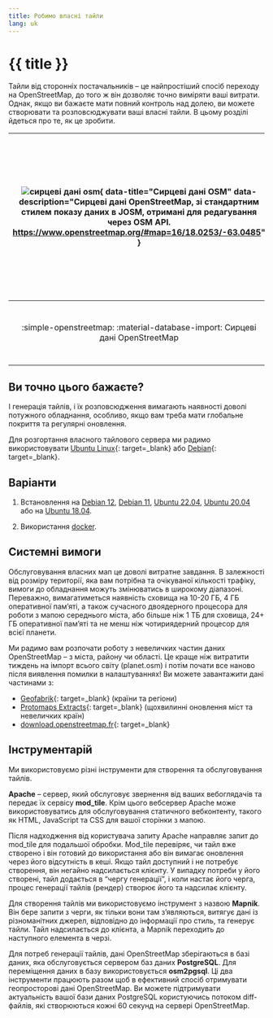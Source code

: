 ```yaml
---
title: Робимо власні тайли
lang: uk
---
```


# {{ title }}

Тайли від сторонніх постачальників&nbsp;– це найпростіший спосіб переходу на OpenStreetMap, до того ж він дозволяє точно виміряти ваші витрати. Однак, якщо ви бажаєте мати повний контроль над долею, ви можете створювати та розповсюджувати ваші власні тайли. В цьому розділі йдеться про те, як це зробити.

![сирцеві дані osm](/assets/img/raw-osm-data.png){ data-title="Сирцеві дані OSM" data-description="Сирцеві дані OpenStreetMap, зі стандартним стилем показу даних в JOSM, отримані для редагування через OSM API. https://www.openstreetmap.org/#map=16/18.0253/-63.0485" } | ![тайловий сервер](/assets/img/vector_tiles_pyramid_structure_window.png){ data-title="Піраміда тайлів мапи" data-description="Кожен рівень масштабування розбивається на маленькі шматки, які називаються тайлами. Зазвичай, розмір одного тайлу – 256×256 пікселів." } | ![використання мап](/assets/img/map-usage.png){ data-title="Тайли зібрані в мапу на вашому вебсайті" data-description="Тайли, створені вашим тайловим сервером, потім показуються у вигляді цільної мапи в оглядачі клієнта чи в іншому застосунку." }
:--:|:--:|:--:
:simple-openstreetmap: :material-database-import: Сирцеві дані OpenStreetMap | :material-server: :material-checkerboard-plus: Ваш власний тайловий сервер | :fontawesome-solid-users: :octicons-browser-16: Відвідувачі переглядають мапу на вашому вебсайті

## Ви точно цього бажаєте?

І генерація тайлів, і їх розповсюдження вимагають наявності доволі потужного обладнання, особливо, якщо вам треба мати глобальне покриття та регулярні оновлення.

Для розгортання власного тайлового сервера ми радимо використовувати [Ubuntu Linux](https://ubuntu.com/){: target=_blank} або [Debian](https://www.debian.org/releases/){: target=_blank}.

## Варіанти

1. Встановлення на [Debian 12](manually-building-a-tile-server-debian-12.md), [Debian 11](manually-building-a-tile-server-debian-11.md), [Ubuntu 22.04](manually-building-a-tile-server-ubuntu-22-04-lts.md), [Ubuntu 20.04](manually-building-a-tile-server-ubuntu-20-04-lts.md) або на [Ubuntu 18.04](manually-building-a-tile-server-ubuntu-18-04-lts.md).

2. Використання [docker](using-a-docker-container.md).

## Системні вимоги

Обслуговування власних мап це доволі витратне завдання. В залежності від розміру території, яка вам потрібна та очікуваної кількості трафіку, вимоги до обладнання можуть змінюватись в широкому діапазоні. Переважно, вимагатиметься наявність сховища на 10-20 ГБ, 4 ГБ оперативної памʼяті, а також сучасного двоядерного процесора для роботи з мапою середнього міста, або більше ніж 1 ТБ для сховища, 24+ ГБ оперативної памʼяті та не менш ніж чотириядерний процесор для всієї планети.

Ми радимо вам розпочати роботу з невеличких частин даних OpenStreetMap&nbsp;– з міста, району чи області. Це краще ніж витратити тиждень на імпорт всього світу (planet.osm) і потім почати все наново після виявлення помилки в налаштуваннях! Ви можете завантажити дані частинами з:

* [Geofabrik](https://download.geofabrik.de/){: target=_blank} (країни та регіони)
* [Protomaps Extracts](https://protomaps.com/extracts){: target=_blank} (щохвилинні оновлення міст та невеличких країн)
* [download.openstreetmap.fr](https://download.openstreetmap.fr/){: target=_blank}

## Інструментарій

Ми використовуємо різні інструменти для створення та обслуговування тайлів.

**Apache**&nbsp;– сервер, який обслуговує звернення від ваших вебоглядачів та передає їх сервісу **mod_tile**. Крім цього вебсервер Apache може використовуватись для обслуговування статичного вебконтенту, такого як HTML, JavaScript та CSS для вашої сторінки з мапою.

Після надходження від користувача запиту Apache направляє запит до mod_tile для подальшої обробки. Mod_tile перевіряє, чи тайл вже створено і він готовий до використання або він вимагає оновлення через його відсутність в кеші. Якщо тайл доступний і не потребує створення, він негайно надсилається клієнту. У випадку потреби у його створені, тайл додається в “чергу генерації”, і коли настає його черга, процес генерації тайлів (рендер) створює його та надсилає клієнту.

Для створення тайлів ми використовуємо інструмент з назвою **Mapnik**. Він бере запити з черги, як тільки вони там зʼявляються, витягує дані із різноманітних джерел, відповідно до інформації про стиль, та генерує тайли. Тайл надсилається до клієнта, а Mapnik переходить до наступного елемента в черзі.

Для потреб генерації тайлів, дані OpenStreetMap зберігаються в базі даних, яка обслуговується сервером баз даних **PostgreSQL**. Для переміщення даних в базу використовується **osm2pgsql**. Ці два інструменти працюють разом щоб в ефективний спосіб отримувати геопросторові дані OpenStreetMap. Ви можете підтримувати актуальність вашої бази даних PostgreSQL користуючись потоком diff-файлів, які створюються кожні 60 секунд на сервері OpenStreetMap.
